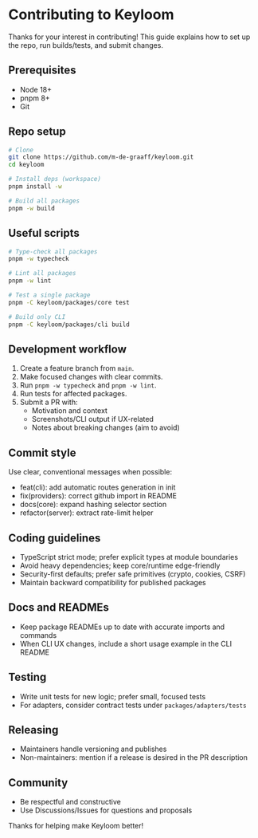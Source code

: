 # Contributing to Keyloom

Thanks for your interest in contributing! This guide explains how to set up the repo, run builds/tests, and submit changes.

## Prerequisites

- Node 18+
- pnpm 8+
- Git

## Repo setup

```bash
# Clone
git clone https://github.com/m-de-graaff/keyloom.git
cd keyloom

# Install deps (workspace)
pnpm install -w

# Build all packages
pnpm -w build
```

## Useful scripts

```bash
# Type-check all packages
pnpm -w typecheck

# Lint all packages
pnpm -w lint

# Test a single package
pnpm -C keyloom/packages/core test

# Build only CLI
pnpm -C keyloom/packages/cli build
```

## Development workflow

1. Create a feature branch from `main`.
2. Make focused changes with clear commits.
3. Run `pnpm -w typecheck` and `pnpm -w lint`.
4. Run tests for affected packages.
5. Submit a PR with:
   - Motivation and context
   - Screenshots/CLI output if UX-related
   - Notes about breaking changes (aim to avoid)

## Commit style

Use clear, conventional messages when possible:

- feat(cli): add automatic routes generation in init
- fix(providers): correct github import in README
- docs(core): expand hashing selector section
- refactor(server): extract rate-limit helper

## Coding guidelines

- TypeScript strict mode; prefer explicit types at module boundaries
- Avoid heavy dependencies; keep core/runtime edge-friendly
- Security-first defaults; prefer safe primitives (crypto, cookies, CSRF)
- Maintain backward compatibility for published packages

## Docs and READMEs

- Keep package READMEs up to date with accurate imports and commands
- When CLI UX changes, include a short usage example in the CLI README

## Testing

- Write unit tests for new logic; prefer small, focused tests
- For adapters, consider contract tests under `packages/adapters/tests`

## Releasing

- Maintainers handle versioning and publishes
- Non-maintainers: mention if a release is desired in the PR description

## Community

- Be respectful and constructive
- Use Discussions/Issues for questions and proposals

Thanks for helping make Keyloom better!
